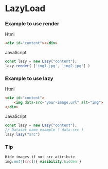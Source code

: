 # LazyLoad

### Example to use render
Html
``` html
<div id="content"></div>
```
JavaScript 
``` js
const lazy = new Lazy("content");
lazy.render( ['img1.jpg', 'img2.jpg'] )

```

### Example to use lazy
Html 
``` html
<div id="content">
    <img data-src="your-image.url" alt="img">
</div>
```
JavaScript 
``` js
const lazy = new Lazy("content");
// Dataset name example ( data-src )
lazy.lazy("src")
```
### Tip
``` css
Hide images if not src attribute
img:not([src]){ visibility:hidden }
```
